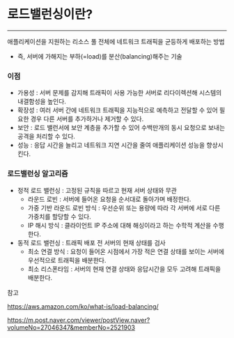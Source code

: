 # 로드밸런싱이란?

---

애플리케이션을 지원하는 리소스 풀 전체에 네트워크 트래픽을 균등하게 배포하는 방법

- 즉, 서버에 가해지는 부하(=load)를 분산(balancing)해주는 기술

### 이점

- 가용성 : 서버 문제를 감지해 트래픽이 사용 가능한 서버로 리다이렉션해 시스템의 내결함성을 높인다.
- 확장성 : 여러 서버 간에 네트워크 트래픽을 지능적으로 예측하고 전달할 수 있어 필요한 경우 다른 서버를 추가하거나 제거할 수 있다.
- 보안 : 로드 밸런서에 보안 계층을 추가할 수 있어 수백만개의 동시 요청으로 보내는 공격을 처리할 수 있다.
- 성능 : 응답 시간을 늘리고 네트워크 지연 시간을 줄여 애플리케이션 성능을 향상시킨다.

### 로드밸런싱 알고리즘

- 정적 로드 밸런싱 : 고정된 규칙을 따르고 현재 서버 상태와 무관
    - 라운드 로빈 : 서버에 들어온 요청을 순서대로 돌아가며 배정한다.
    - 가중 기반 라운드 로빈 방식 : 우선순위 또는 용량에 따라 각 서버에 서로 다른 가중치를 할당할 수 있다.
    - IP 해시 방식 : 클라이언트 IP 주소에 대해 해싱이라고 하는 수학적 계산을 수행한다.
- 동적 로드 밸런싱 : 트래픽 배포 전 서버의 현재 상태를 검사
    - 최소 연결 방식 : 요청이 들어온 시점에서 가장 적은 연결 상태를 보이는 서버에 우선적으로 트래픽을 배분한다.
    - 최소 리스폰타임 : 서버의 현재 연결 상태와 응답시간을 모두 고려해 트래픽을 배분한다.

참고 

https://aws.amazon.com/ko/what-is/load-balancing/

https://m.post.naver.com/viewer/postView.naver?volumeNo=27046347&memberNo=2521903

